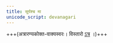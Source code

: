 ```yaml
---
title: सूर्यश्च मा
unicode_script: devanagari
---
```


+++(अत्रारण्यकोक्त-वाक्यस्वरः। विस्तारो [ऽत्र](../../../../sanskrit/shixaa/svaraH/) ।)+++
<div class="js_include" url="/vedAH/yajuH/taittirIyam/AraNyakam/vishvAsa-prastutiH/06/25_sUryash_cha.md"  newLevelForH1="2" includeTitle="true"> </div>  

